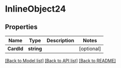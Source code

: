 # InlineObject24

## Properties

Name | Type | Description | Notes
------------ | ------------- | ------------- | -------------
**CardId** | **string** |  | [optional] 

[[Back to Model list]](../README.md#documentation-for-models) [[Back to API list]](../README.md#documentation-for-api-endpoints) [[Back to README]](../README.md)


